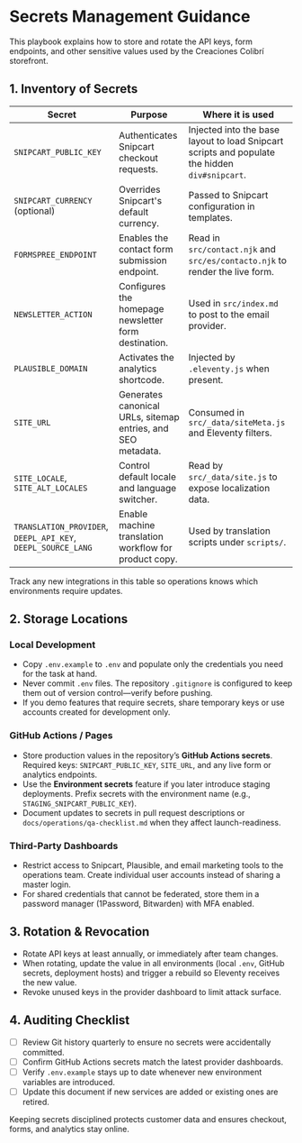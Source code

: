 # Secrets Management Guidance

This playbook explains how to store and rotate the API keys, form endpoints, and other sensitive values used by the Creaciones Colibrí storefront.

## 1. Inventory of Secrets

| Secret | Purpose | Where it is used |
| ------ | ------- | ---------------- |
| `SNIPCART_PUBLIC_KEY` | Authenticates Snipcart checkout requests. | Injected into the base layout to load Snipcart scripts and populate the hidden `div#snipcart`. |
| `SNIPCART_CURRENCY` (optional) | Overrides Snipcart's default currency. | Passed to Snipcart configuration in templates. |
| `FORMSPREE_ENDPOINT` | Enables the contact form submission endpoint. | Read in `src/contact.njk` and `src/es/contacto.njk` to render the live form. |
| `NEWSLETTER_ACTION` | Configures the homepage newsletter form destination. | Used in `src/index.md` to post to the email provider. |
| `PLAUSIBLE_DOMAIN` | Activates the analytics shortcode. | Injected by `.eleventy.js` when present. |
| `SITE_URL` | Generates canonical URLs, sitemap entries, and SEO metadata. | Consumed in `src/_data/siteMeta.js` and Eleventy filters. |
| `SITE_LOCALE`, `SITE_ALT_LOCALES` | Control default locale and language switcher. | Read by `src/_data/site.js` to expose localization data. |
| `TRANSLATION_PROVIDER`, `DEEPL_API_KEY`, `DEEPL_SOURCE_LANG` | Enable machine translation workflow for product copy. | Used by translation scripts under `scripts/`. |

Track any new integrations in this table so operations knows which environments require updates.

## 2. Storage Locations

### Local Development
- Copy `.env.example` to `.env` and populate only the credentials you need for the task at hand.
- Never commit `.env` files. The repository `.gitignore` is configured to keep them out of version control—verify before pushing.
- If you demo features that require secrets, share temporary keys or use accounts created for development only.

### GitHub Actions / Pages
- Store production values in the repository’s **GitHub Actions secrets**. Required keys: `SNIPCART_PUBLIC_KEY`, `SITE_URL`, and any live form or analytics endpoints.
- Use the **Environment secrets** feature if you later introduce staging deployments. Prefix secrets with the environment name (e.g., `STAGING_SNIPCART_PUBLIC_KEY`).
- Document updates to secrets in pull request descriptions or `docs/operations/qa-checklist.md` when they affect launch-readiness.

### Third-Party Dashboards
- Restrict access to Snipcart, Plausible, and email marketing tools to the operations team. Create individual user accounts instead of sharing a master login.
- For shared credentials that cannot be federated, store them in a password manager (1Password, Bitwarden) with MFA enabled.

## 3. Rotation & Revocation
- Rotate API keys at least annually, or immediately after team changes.
- When rotating, update the value in all environments (local `.env`, GitHub secrets, deployment hosts) and trigger a rebuild so Eleventy receives the new value.
- Revoke unused keys in the provider dashboard to limit attack surface.

## 4. Auditing Checklist
- [ ] Review Git history quarterly to ensure no secrets were accidentally committed.
- [ ] Confirm GitHub Actions secrets match the latest provider dashboards.
- [ ] Verify `.env.example` stays up to date whenever new environment variables are introduced.
- [ ] Update this document if new services are added or existing ones are retired.

Keeping secrets disciplined protects customer data and ensures checkout, forms, and analytics stay online.
